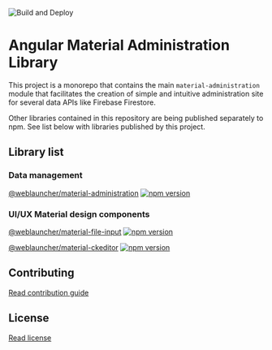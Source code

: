 ![Build and Deploy](https://github.com/WebLauncher/angular-material-administration/workflows/Build%20and%20Deploy/badge.svg?branch=master)

# Angular Material Administration Library

This project is a monorepo that contains the main `material-administration` module that facilitates the creation of simple and intuitive administration site for several data APIs like Firebase Firestore.

Other libraries contained in this repository are being published separately to npm. See list below with libraries published by this project.

## Library list

### Data management

[@weblauncher/material-administration](projects/material-administration/README.md) [![npm version](https://badge.fury.io/js/%40weblauncher%2Fmaterial-administration.svg)](https://badge.fury.io/js/%40weblauncher%2Fmaterial-administration)

### UI/UX Material design components

[@weblauncher/material-file-input](projects/material-file-input/README.md) [![npm version](https://badge.fury.io/js/%40weblauncher%2Fmaterial-file-input.svg)](https://badge.fury.io/js/%40weblauncher%2Fmaterial-file-input)

[@weblauncher/material-ckeditor](projects/material-ckeditor/README.md) [![npm version](https://badge.fury.io/js/%40weblauncher%2Fmaterial-ckeditor.svg)](https://badge.fury.io/js/%40weblauncher%2Fmaterial-ckeditor)

## Contributing

[Read contribution guide](CONTRIBUTION.md)

## License

[Read license](LICENSE.md)
